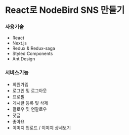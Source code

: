# React로 NodeBird SNS 만들기

### 사용기술
* React
* Next.js
* Redux & Redux-saga
* Styled Components
* Ant Design

### 서비스기능
* 회원가입
* 로그인 및 로그아웃
* 프로필
* 게시글 등록 및 삭제
* 팔로우 및 언팔로우
* 댓글
* 좋아요
* 이미지 업로드 / 이미지 상세보기
